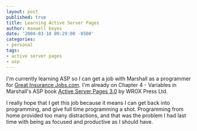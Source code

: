 ```yaml
---
layout: post
published: true
title: Learning Active Server Pages
author: maxwell keyes
date: '2004-03-18 09:29:00 -0500'
categories:
- personal
tags:
- active server pages
- asp
---
```


I'm currently learning ASP so I can get a job with Marshall as a programmer for
[Great Insurance Jobs.com](http://www.greatinsurancejobs.com/). I'm already on Chapter 4 - Variables in Marshall's
ASP book
[Active Server Pages 3.0](http://www.amazon.com/exec/obidos/ASIN/0764543636/qid%3D1079620022/sr%3D2-2/redconfetti-20)
by WROX Press Ltd.

I really hope that I get this job because it means I can get back into programming, and give full time programming a
shot. Programming from home provided too many distractions, and that was the problem I had last time with being as
focused and productive as I should have.
